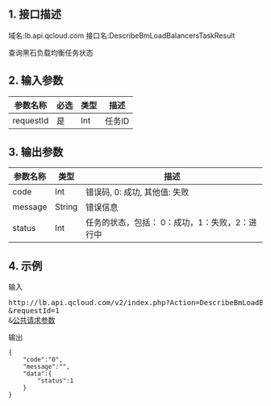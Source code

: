 ## 1. 接口描述
域名:lb.api.qcloud.com
接口名:DescribeBmLoadBalancersTaskResult

查询黑石负载均衡任务状态

## 2. 输入参数
| 参数名称 | 必选  | 类型 | 描述 |
|---------|---------|---------|---------|
| requestId | 是 | Int | 任务ID|


## 3. 输出参数
| 参数名称 | 类型 | 描述 |
|---------|---------|---------|
| code | Int | 错误码, 0: 成功, 其他值: 失败|
| message | String | 错误信息|
| status | Int | 任务的状态，包括： 0：成功，1：失败，2：进行中| 


## 4. 示例
输入
<pre>
http://lb.api.qcloud.com/v2/index.php?Action=DescribeBmLoadBalancersTaskResult
&requestId=1
&<a href="http://tcecqpoc.fsphere.cn/doc/api/229/6976">公共请求参数</a>
</pre>
输出
```
{
    "code":"0",
    "message":"",
    "data":{
        "status":1
    }
}
```

